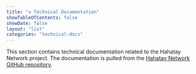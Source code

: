 ```yaml
---
title: "⚒ Technical Documentation"
showTableOfContents: false
showDate: false
layout: "list"
categories: "technical-docs"
---
```


This section contains technical documentation related to the Hahatay Network project. The documentation is pulled from the [Hahatay Network GitHub repository](https://github.com/aucoop/hahatay-community-network/wiki).
